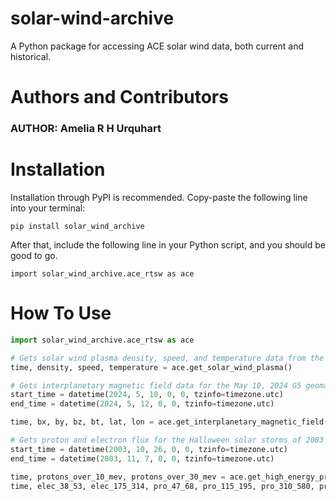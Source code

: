 # solar-wind-archive
A Python package for accessing ACE solar wind data, both current and historical.

# Authors and Contributors
### **AUTHOR: Amelia R H Urquhart** 

# Installation
Installation through PyPI is recommended. Copy-paste the following line into your terminal:

`pip install solar_wind_archive`

After that, include the following line in your Python script, and you should be good to go.

`import solar_wind_archive.ace_rtsw as ace`
  
# How To Use
```python
import solar_wind_archive.ace_rtsw as ace

# Gets solar wind plasma density, speed, and temperature data from the past 24 hours
time, density, speed, temperature = ace.get_solar_wind_plasma()

# Gets interplanetary magnetic field data for the May 10, 2024 G5 geomagnetic storm
start_time = datetime(2024, 5, 10, 0, 0, tzinfo=timezone.utc)
end_time = datetime(2024, 5, 12, 0, 0, tzinfo=timezone.utc)

time, bx, by, bz, bt, lat, lon = ace.get_interplanetary_magnetic_field(start_time, end_time)

# Gets proton and electron flux for the Halloween solar storms of 2003
start_time = datetime(2003, 10, 26, 0, 0, tzinfo=timezone.utc)
end_time = datetime(2003, 11, 7, 0, 0, tzinfo=timezone.utc)

time, protons_over_10_mev, protons_over_30_mev = ace.get_high_energy_proton_flux(start_time, end_time)
time, elec_38_53, elec_175_314, pro_47_68, pro_115_195, pro_310_580, pro_761_1220, pro_1060_1900, aniso_ratio = ace.get_proton_electron_flux(start_time, end_time)
```